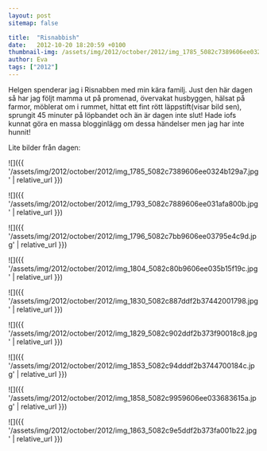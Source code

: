 ```yaml
---
layout: post
sitemap: false

title:  "Risnabbish"
date:   2012-10-20 18:20:59 +0100
thumbnail-img: /assets/img/2012/october/2012/img_1785_5082c7389606ee0324b129a7.jpg
author: Eva
tags: ["2012"]
---
```


Helgen spenderar jag i Risnabben med min kära familj. Just den här dagen så har jag följt mamma ut på promenad, övervakat husbyggen, hälsat på farmor, möblerat om i rummet, hittat ett fint rött läppstift(visar bild sen), sprungit 45 minuter på löpbandet och än är dagen inte slut! Hade iofs kunnat göra en massa blogginlägg om dessa händelser men jag har inte hunnit!

Lite bilder från dagen:

![]({{ '/assets/img/2012/october/2012/img_1785_5082c7389606ee0324b129a7.jpg'  | relative_url }})

![]({{ '/assets/img/2012/october/2012/img_1793_5082c7889606ee031afa800b.jpg'  | relative_url }})

![]({{ '/assets/img/2012/october/2012/img_1796_5082c7bb9606ee03795e4c9d.jpg'  | relative_url }})

![]({{ '/assets/img/2012/october/2012/img_1804_5082c80b9606ee035b15f19c.jpg'  | relative_url }})

![]({{ '/assets/img/2012/october/2012/img_1830_5082c887ddf2b37442001798.jpg'  | relative_url }})

![]({{ '/assets/img/2012/october/2012/img_1829_5082c902ddf2b373f90018c8.jpg'  | relative_url }})

![]({{ '/assets/img/2012/october/2012/img_1853_5082c94dddf2b3744700184c.jpg'  | relative_url }})

![]({{ '/assets/img/2012/october/2012/img_1858_5082c9959606ee033683615a.jpg'  | relative_url }})

![]({{ '/assets/img/2012/october/2012/img_1863_5082c9e5ddf2b373fa001b22.jpg'  | relative_url }})

